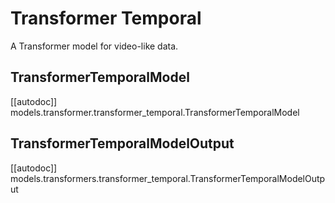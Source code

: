 <!--Copyright 2023 The HuggingFace Team. All rights reserved.

Licensed under the Apache License, Version 2.0 (the "License"); you may not use this file except in compliance with
the License. You may obtain a copy of the License at

http://www.apache.org/licenses/LICENSE-2.0

Unless required by applicable law or agreed to in writing, software distributed under the License is distributed on
an "AS IS" BASIS, WITHOUT WARRANTIES OR CONDITIONS OF ANY KIND, either express or implied. See the License for the
specific language governing permissions and limitations under the License.
-->

# Transformer Temporal

A Transformer model for video-like data.

## TransformerTemporalModel

[[autodoc]] models.transformer.transformer_temporal.TransformerTemporalModel

## TransformerTemporalModelOutput

[[autodoc]] models.transformers.transformer_temporal.TransformerTemporalModelOutput
